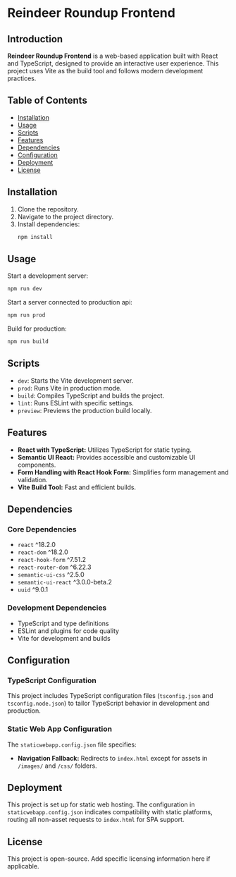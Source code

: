
# Reindeer Roundup Frontend

## Introduction
**Reindeer Roundup Frontend** is a web-based application built with React and TypeScript, designed to provide an interactive user experience. This project uses Vite as the build tool and follows modern development practices.

## Table of Contents
- [Installation](#installation)
- [Usage](#usage)
- [Scripts](#scripts)
- [Features](#features)
- [Dependencies](#dependencies)
- [Configuration](#configuration)
- [Deployment](#deployment)
- [License](#license)

## Installation
1. Clone the repository.
2. Navigate to the project directory.
3. Install dependencies:
   ```bash
   npm install
   ```

## Usage
Start a development server:
```bash
npm run dev
```
Start a server connected to production api:
```bash
npm run prod
```
Build for production:
```bash
npm run build
```

## Scripts
- `dev`: Starts the Vite development server.
- `prod`: Runs Vite in production mode.
- `build`: Compiles TypeScript and builds the project.
- `lint`: Runs ESLint with specific settings.
- `preview`: Previews the production build locally.

## Features
- **React with TypeScript:** Utilizes TypeScript for static typing.
- **Semantic UI React:** Provides accessible and customizable UI components.
- **Form Handling with React Hook Form:** Simplifies form management and validation.
- **Vite Build Tool:** Fast and efficient builds.

## Dependencies
### Core Dependencies
- `react` ^18.2.0
- `react-dom` ^18.2.0
- `react-hook-form` ^7.51.2
- `react-router-dom` ^6.22.3
- `semantic-ui-css` ^2.5.0
- `semantic-ui-react` ^3.0.0-beta.2
- `uuid` ^9.0.1

### Development Dependencies
- TypeScript and type definitions
- ESLint and plugins for code quality
- Vite for development and builds

## Configuration
### TypeScript Configuration
This project includes TypeScript configuration files (`tsconfig.json` and `tsconfig.node.json`) to tailor TypeScript behavior in development and production.

### Static Web App Configuration
The `staticwebapp.config.json` file specifies:
- **Navigation Fallback:** Redirects to `index.html` except for assets in `/images/` and `/css/` folders.

## Deployment
This project is set up for static web hosting. The configuration in `staticwebapp.config.json` indicates compatibility with static platforms, routing all non-asset requests to `index.html` for SPA support.

## License
This project is open-source. Add specific licensing information here if applicable.
